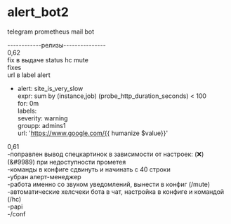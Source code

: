 # alert_bot2  
telegram prometheus mail bot  
  
------------релизы---------------  
0,62  
fix в выдаче status hc mute  
fixes  
url в label alert  
  - alert: site_is_very_slow  
    expr: sum by (instance,job) (probe_http_duration_seconds) < 100  
    for: 0m  
    labels:  
      severity: warning  
      groupp: admins1  
      url: 'https://www.google.com/{{ humanize $value}}'  
  
  
  
0,61  
-поправлен вывод спецкартинок в зависимости от настроек: (&#10060;)(&#9989) при недоступности прометея  
-команды в конфиге сдвинуть и начинать с 40 строки  
-убран алерт-менеджер  
-работа именно со звуком уведомлений, вынести в конфиг (/mute)  
-автоматические хелсчеки бота в чат, настройка в конфиге и командой (/hс)  
-papi  
-/conf  
  
